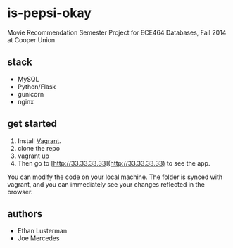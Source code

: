 is-pepsi-okay
=============

Movie Recommendation Semester Project for ECE464 Databases, Fall 2014 at Cooper Union

## stack

- MySQL
- Python/Flask
- gunicorn
- nginx

## get started

1. Install [Vagrant](https://www.vagrantup.com/downloads).
2. clone the repo
3. vagrant up
4. Then go to [http://33.33.33.33](http://33.33.33.33) to see the app.

You can modify the code on your local machine. The folder is synced with vagrant, and you can immediately see your changes reflected in the browser.

## authors

- Ethan Lusterman
- Joe Mercedes
